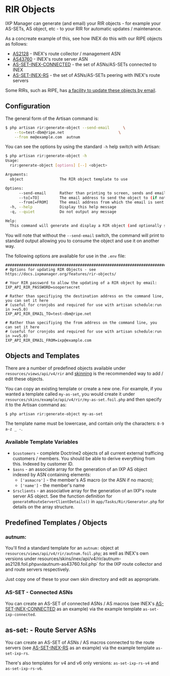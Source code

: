 # RIR Objects

IXP Manager can generate (and email) your RIR objects - for example your AS-SETs, AS object, etc - to your RIR for automatic updates / maintenance.

As a concreate example of this, see how INEX do this with our RIPE objects as follows:

* [AS2128](https://apps.db.ripe.net/db-web-ui/#/lookup?source=ripe&key=AS2128&type=aut-num) - INEX's route collector / management ASN
* [AS43760](https://apps.db.ripe.net/db-web-ui/#/lookup?source=ripe&key=AS43760&type=aut-num) - INEX's route server ASN
* [AS-SET-INEX-CONNECTED](https://apps.db.ripe.net/db-web-ui/#/lookup?source=ripe&key=AS-SET-INEX-CONNECTED&type=as-set) - the set of ASNs/AS-SETs connected to INEX
* [AS-SET-INEX-RS](https://apps.db.ripe.net/db-web-ui/#/lookup?source=ripe&key=AS-SET-INEX-RS&type=as-set) - the set of ASNs/AS-SETs peering with INEX's route servers

Some RIRs, such as RIPE, has [a facility to update these objects by email](https://www.ripe.net/manage-ips-and-asns/db/support/documentation/ripe-database-documentation/updating-objects-in-the-ripe-database/6-4-email-updates).

## Configuration

The general form of the Artisan command is:

```sh
$ php artisan rir:generate-object --send-email      \
    --to=test-dbm@ripe.net                        \
    --from me@example.com  autnum
```

You can see the options by using the standard `-h` help switch with Artisan:

```sh
$ php artisan rir:generate-object -h
Usage:
  rir:generate-object [options] [--] <object>

Arguments:
  object                The RIR object template to use

Options:
      --send-email      Rather than printing to screen, sends and email for updating a RIR automatically
      --to[=TO]         The email address to send the object to (if not specified then uses IXP_API_RIR_EMAIL_TO)
      --from[=FROM]     The email address from which the email is sent (if not specified, tries IXP_API_RIR_EMAIL_FROM and then defaults to IDENTITY_EMAIL)
  -h, --help            Display this help message
  -q, --quiet           Do not output any message

Help:
  This command will generate and display a RIR object (and optionally send by email)
```

You will note that without the `--send-email` switch, the command will print to standard output allowing you to consume the object and use it on another way.

The following options are available for use in the `.env` file:

```
#######################################################################################
# Options for updating RIR Objects - see https://docs.ixpmanager.org/features/rir-objects/

# Your RIR password to allow the updating of a RIR object by email:
IXP_API_RIR_PASSWORD=soopersecret

# Rather than specifiying the destination address on the command line, you can set it here
# (useful for cronjobs and required for use with artisan schedule:run in >=v5.0)
IXP_API_RIR_EMAIL_TO=test-dbm@ripe.net

# Rather than specifiying the from address on the command line, you can set it here
# (useful for cronjobs and required for use with artisan schedule:run in >=v5.0)
IXP_API_RIR_EMAIL_FROM=ixp@example.com
```

## Objects and Templates

There are a number of predefined objects available under `resources/views/api/v4/rir` and [skinning](skinning.md) is the recommended way to add / edit these objects.

You can copy an existing template or create a new one. For example, if you wanted a template called `my-as-set`, you would create it under `resources/skins/example/api/v4/rir/my-as-set.foil.php` and then specify it to the Artisan command as:

```sh
$ php artisan rir:generate-object my-as-set
```

The template name must be lowercase, and contain only the characters: `0-9 a-z _ -`.

### Available Template Variables

* `$customers` - complete Doctrine2 objects of all current external trafficing customers / members. You should be able to derive everything from this. Indexed by customer ID.
* `$asns` - an associate array for the generation of an IXP AS object indexed by ASN containing elements:
  * `['asmacro']` - the member's AS macro (or the ASN if no macro);
  * `['name']` - the member's name
* `$rsclients` - an associative array for the generation of an IXP's route server AS object. See the function definition for `generateRouteServerClientDetails()` in `app/Tasks/Rir/Generator.php` for details on the array structure.

## Predefined Templates / Objects

### autnum:

You'll find a standard template for an `autnum:` object at `resources/views/api/v4/rir/autnum.foil.php`; as well as INEX's own versions under resources/skins/inex/api/v4/rir/autnum-as2128.foil.php` and `autnum-as43760.foil.php` for the IXP route collector and and route servers respectively.

Just copy one of these to your own skin directory and edit as appropriate.

### AS-SET - Connected ASNs

You can create an AS-SET of connected ASNs / AS macros (see INEX's [AS-SET-INEX-CONNECTED](https://apps.db.ripe.net/db-web-ui/#/lookup?source=ripe&key=AS-SET-INEX-CONNECTED&type=as-set) as an example) via the example template `as-set-ixp-connected`.

## as-set: - Route Server ASNs

You can create an AS-SET of ASNs / AS macros connected to the route servers (see [AS-SET-INEX-RS](https://apps.db.ripe.net/db-web-ui/#/lookup?source=ripe&key=AS-SET-INEX-RS&type=as-set) as an example) via the example template `as-set-ixp-rs`.

There's also templates for v4 and v6 only versions: `as-set-ixp-rs-v4` and `as-set-ixp-rs-v6`.
